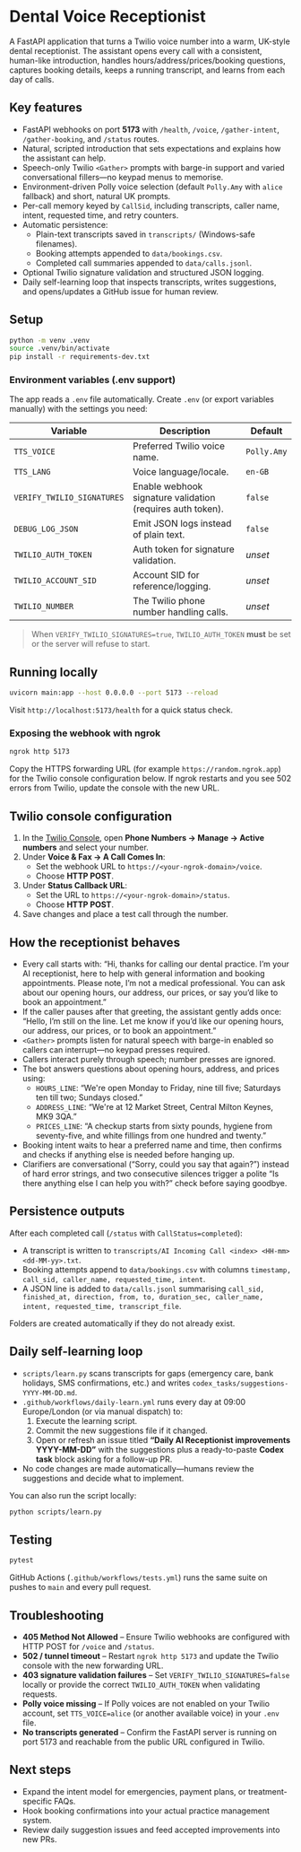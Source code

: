 # Dental Voice Receptionist

A FastAPI application that turns a Twilio voice number into a warm, UK-style dental receptionist. The assistant opens every call with a consistent, human-like introduction, handles hours/address/prices/booking questions, captures booking details, keeps a running transcript, and learns from each day of calls.

## Key features

- FastAPI webhooks on port **5173** with `/health`, `/voice`, `/gather-intent`, `/gather-booking`, and `/status` routes.
- Natural, scripted introduction that sets expectations and explains how the assistant can help.
- Speech-only Twilio `<Gather>` prompts with barge-in support and varied conversational fillers—no keypad menus to memorise.
- Environment-driven Polly voice selection (default `Polly.Amy` with `alice` fallback) and short, natural UK prompts.
- Per-call memory keyed by `CallSid`, including transcripts, caller name, intent, requested time, and retry counters.
- Automatic persistence:
  - Plain-text transcripts saved in `transcripts/` (Windows-safe filenames).
  - Booking attempts appended to `data/bookings.csv`.
  - Completed call summaries appended to `data/calls.jsonl`.
- Optional Twilio signature validation and structured JSON logging.
- Daily self-learning loop that inspects transcripts, writes suggestions, and opens/updates a GitHub issue for human review.

## Setup

```bash
python -m venv .venv
source .venv/bin/activate
pip install -r requirements-dev.txt
```

### Environment variables (.env support)

The app reads a `.env` file automatically. Create `.env` (or export variables manually) with the settings you need:

| Variable | Description | Default |
| --- | --- | --- |
| `TTS_VOICE` | Preferred Twilio voice name. | `Polly.Amy` |
| `TTS_LANG` | Voice language/locale. | `en-GB` |
| `VERIFY_TWILIO_SIGNATURES` | Enable webhook signature validation (requires auth token). | `false` |
| `DEBUG_LOG_JSON` | Emit JSON logs instead of plain text. | `false` |
| `TWILIO_AUTH_TOKEN` | Auth token for signature validation. | _unset_ |
| `TWILIO_ACCOUNT_SID` | Account SID for reference/logging. | _unset_ |
| `TWILIO_NUMBER` | The Twilio phone number handling calls. | _unset_ |

> When `VERIFY_TWILIO_SIGNATURES=true`, `TWILIO_AUTH_TOKEN` **must** be set or the server will refuse to start.

## Running locally

```bash
uvicorn main:app --host 0.0.0.0 --port 5173 --reload
```

Visit `http://localhost:5173/health` for a quick status check.

### Exposing the webhook with ngrok

```bash
ngrok http 5173
```

Copy the HTTPS forwarding URL (for example `https://random.ngrok.app`) for the Twilio console configuration below. If ngrok restarts and you see 502 errors from Twilio, update the console with the new URL.

## Twilio console configuration

1. In the [Twilio Console](https://console.twilio.com/), open **Phone Numbers → Manage → Active numbers** and select your number.
2. Under **Voice & Fax → A Call Comes In**:
   - Set the webhook URL to `https://<your-ngrok-domain>/voice`.
   - Choose **HTTP POST**.
3. Under **Status Callback URL**:
   - Set the URL to `https://<your-ngrok-domain>/status`.
   - Choose **HTTP POST**.
4. Save changes and place a test call through the number.

## How the receptionist behaves

- Every call starts with: “Hi, thanks for calling our dental practice. I’m your AI receptionist, here to help with general information and booking appointments. Please note, I’m not a medical professional. You can ask about our opening hours, our address, our prices, or say you’d like to book an appointment.”
- If the caller pauses after that greeting, the assistant gently adds once: “Hello, I’m still on the line. Let me know if you’d like our opening hours, our address, our prices, or to book an appointment.”
- `<Gather>` prompts listen for natural speech with barge-in enabled so callers can interrupt—no keypad presses required.
- Callers interact purely through speech; number presses are ignored.
- The bot answers questions about opening hours, address, and prices using:
  - `HOURS_LINE`: “We're open Monday to Friday, nine till five; Saturdays ten till two; Sundays closed.”
  - `ADDRESS_LINE`: “We're at 12 Market Street, Central Milton Keynes, MK9 3QA.”
  - `PRICES_LINE`: “A checkup starts from sixty pounds, hygiene from seventy-five, and white fillings from one hundred and twenty.”
- Booking intent waits to hear a preferred name and time, then confirms and checks if anything else is needed before hanging up.
- Clarifiers are conversational (“Sorry, could you say that again?”) instead of hard error strings, and two consecutive silences trigger a polite “Is there anything else I can help you with?” check before saying goodbye.

## Persistence outputs

After each completed call (`/status` with `CallStatus=completed`):

- A transcript is written to `transcripts/AI Incoming Call <index> <HH-mm> <dd-MM-yy>.txt`.
- Booking attempts append to `data/bookings.csv` with columns `timestamp, call_sid, caller_name, requested_time, intent`.
- A JSON line is added to `data/calls.jsonl` summarising `call_sid, finished_at, direction, from, to, duration_sec, caller_name, intent, requested_time, transcript_file`.

Folders are created automatically if they do not already exist.

## Daily self-learning loop

- `scripts/learn.py` scans transcripts for gaps (emergency care, bank holidays, SMS confirmations, etc.) and writes `codex_tasks/suggestions-YYYY-MM-DD.md`.
- `.github/workflows/daily-learn.yml` runs every day at 09:00 Europe/London (or via manual dispatch) to:
  1. Execute the learning script.
  2. Commit the new suggestions file if it changed.
  3. Open or refresh an issue titled **“Daily AI Receptionist improvements YYYY-MM-DD”** with the suggestions plus a ready-to-paste **Codex task** block asking for a follow-up PR.
- No code changes are made automatically—humans review the suggestions and decide what to implement.

You can also run the script locally:

```bash
python scripts/learn.py
```

## Testing

```bash
pytest
```

GitHub Actions (`.github/workflows/tests.yml`) runs the same suite on pushes to `main` and every pull request.

## Troubleshooting

- **405 Method Not Allowed** – Ensure Twilio webhooks are configured with HTTP POST for `/voice` and `/status`.
- **502 / tunnel timeout** – Restart `ngrok http 5173` and update the Twilio console with the new forwarding URL.
- **403 signature validation failures** – Set `VERIFY_TWILIO_SIGNATURES=false` locally or provide the correct `TWILIO_AUTH_TOKEN` when validating requests.
- **Polly voice missing** – If Polly voices are not enabled on your Twilio account, set `TTS_VOICE=alice` (or another available voice) in your `.env` file.
- **No transcripts generated** – Confirm the FastAPI server is running on port 5173 and reachable from the public URL configured in Twilio.

## Next steps

- Expand the intent model for emergencies, payment plans, or treatment-specific FAQs.
- Hook booking confirmations into your actual practice management system.
- Review daily suggestion issues and feed accepted improvements into new PRs.
